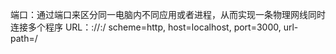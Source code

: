 端口：通过端口来区分同一电脑内不同应用或者进程，从而实现一条物理网线同时连接多个程序
URL：<scheme>://<host>:<port>/<url-path>
    scheme=http, host=localhost, port=3000, url-path=/
